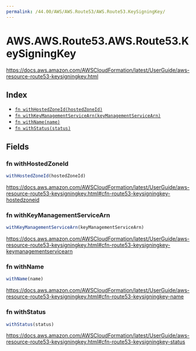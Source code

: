 ```yaml
---
permalink: /44.00/AWS/AWS.Route53/AWS.Route53.KeySigningKey/
---
```


# AWS.AWS.Route53.AWS.Route53.KeySigningKey

https://docs.aws.amazon.com/AWSCloudFormation/latest/UserGuide/aws-resource-route53-keysigningkey.html

## Index

* [`fn withHostedZoneId(hostedZoneId)`](#fn-withhostedzoneid)
* [`fn withKeyManagementServiceArn(keyManagementServiceArn)`](#fn-withkeymanagementservicearn)
* [`fn withName(name)`](#fn-withname)
* [`fn withStatus(status)`](#fn-withstatus)

## Fields

### fn withHostedZoneId

```ts
withHostedZoneId(hostedZoneId)
```

https://docs.aws.amazon.com/AWSCloudFormation/latest/UserGuide/aws-resource-route53-keysigningkey.html#cfn-route53-keysigningkey-hostedzoneid

### fn withKeyManagementServiceArn

```ts
withKeyManagementServiceArn(keyManagementServiceArn)
```

https://docs.aws.amazon.com/AWSCloudFormation/latest/UserGuide/aws-resource-route53-keysigningkey.html#cfn-route53-keysigningkey-keymanagementservicearn

### fn withName

```ts
withName(name)
```

https://docs.aws.amazon.com/AWSCloudFormation/latest/UserGuide/aws-resource-route53-keysigningkey.html#cfn-route53-keysigningkey-name

### fn withStatus

```ts
withStatus(status)
```

https://docs.aws.amazon.com/AWSCloudFormation/latest/UserGuide/aws-resource-route53-keysigningkey.html#cfn-route53-keysigningkey-status